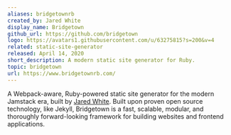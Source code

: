 ```yaml
---
aliases: bridgetownrb
created_by: Jared White
display_name: Bridgetown
github_url: https://github.com/bridgetown
logo: https://avatars1.githubusercontent.com/u/63275815?s=200&v=4
related: static-site-generator
released: April 14, 2020
short_description: A modern static site generator for Ruby.
topic: bridgetown
url: https://www.bridgetownrb.com/
---
```


A Webpack-aware, Ruby-powered static site generator for the modern Jamstack era, built by [Jared White](https://jaredwhite.com/). Built upon proven open source technology, like Jekyll, Bridgetown is a fast, scalable, modular, and thoroughly forward-looking framework for building websites and frontend applications.